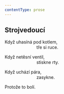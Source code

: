 ```yaml
---
contentType: prose
---
```


## Strojvedoucí

Když uhasíná pod kotlem,  
                          tře si ruce.

Když netěsní ventil,  
                          stiskne rty.

Když uchází pára,  
                          zasykne.

Protože to bolí.
